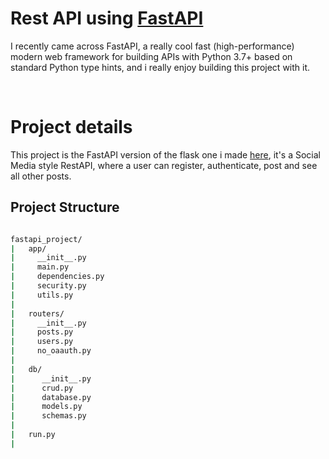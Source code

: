 

# Rest API using [FastAPI](https://fastapi.tiangolo.com/)

I recently came across FastAPI, a really cool fast (high-performance) modern  web framework for building APIs with Python 3.7+ based on standard Python type hints, and i really enjoy building this project with it.

<br>

# Project details
This project is the FastAPI version of the flask one i made [here](https://github.com/fulanii/rest-api-project), it's a Social Media style RestAPI, where a user can register, authenticate, post and see all other posts. 

## Project Structure
```bash

fastapi_project/
|	app/
|     __init__.py
|     main.py
|     dependencies.py
|     security.py
|     utils.py
|
|	routers/
|     __init__.py
|     posts.py 
|     users.py 
|     no_oaauth.py
| 
|   db/ 
|      __init__.py
|      crud.py
|      database.py
|      models.py
|      schemas.py
|
|	run.py
|


```